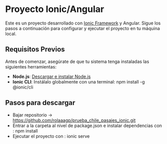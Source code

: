 # Proyecto Ionic/Angular

Este es un proyecto desarrollado con [Ionic Framework](https://ionicframework.com/) y Angular. Sigue los pasos a continuación para configurar y ejecutar el proyecto en tu máquina local.

## Requisitos Previos

Antes de comenzar, asegúrate de que tu sistema tenga instaladas las siguientes herramientas:

- **Node.js**: [Descargar e instalar Node.js](https://nodejs.org/)
- **Ionic CLI**: Instálalo globalmente con una terminal:
  npm install -g @ionic/cli

## Pasos para descargar
- Bajar repositorio -> https://github.com/rolaaagp/prueba_chile_pasajes_ionic.git
- Entrar a la carpeta al nivel de package.json e instalar dependencias con :
  npm install
- Ejecutar el proyecto con :
  ionic serve
